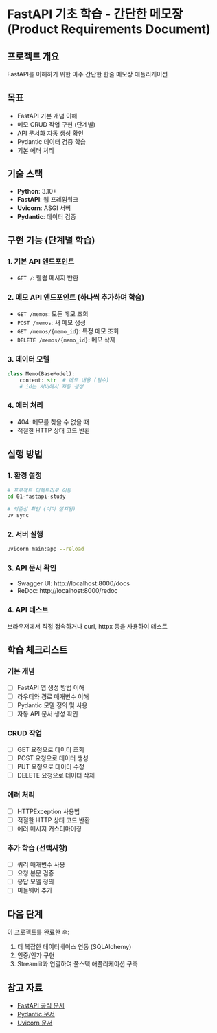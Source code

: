 # FastAPI 기초 학습 - 간단한 메모장 (Product Requirements Document)

## 프로젝트 개요
FastAPI를 이해하기 위한 아주 간단한 한줄 메모장 애플리케이션

## 목표
- FastAPI 기본 개념 이해
- 메모 CRUD 작업 구현 (단계별)
- API 문서화 자동 생성 확인
- Pydantic 데이터 검증 학습
- 기본 에러 처리

## 기술 스택
- **Python**: 3.10+
- **FastAPI**: 웹 프레임워크
- **Uvicorn**: ASGI 서버
- **Pydantic**: 데이터 검증

## 구현 기능 (단계별 학습)

### 1. 기본 API 엔드포인트
- `GET /`: 웰컴 메시지 반환

### 2. 메모 API 엔드포인트 (하나씩 추가하며 학습)
- `GET /memos`: 모든 메모 조회
- `POST /memos`: 새 메모 생성
- `GET /memos/{memo_id}`: 특정 메모 조회
- `DELETE /memos/{memo_id}`: 메모 삭제

### 3. 데이터 모델
```python
class Memo(BaseModel):
    content: str  # 메모 내용 (필수)
    # id는 서버에서 자동 생성
```

### 4. 에러 처리
- 404: 메모를 찾을 수 없을 때
- 적절한 HTTP 상태 코드 반환

## 실행 방법

### 1. 환경 설정
```bash
# 프로젝트 디렉토리로 이동
cd 01-fastapi-study

# 의존성 확인 (이미 설치됨)
uv sync
```

### 2. 서버 실행
```bash
uvicorn main:app --reload
```

### 3. API 문서 확인
- Swagger UI: http://localhost:8000/docs
- ReDoc: http://localhost:8000/redoc

### 4. API 테스트
브라우저에서 직접 접속하거나 curl, httpx 등을 사용하여 테스트

## 학습 체크리스트

### 기본 개념
- [ ] FastAPI 앱 생성 방법 이해
- [ ] 라우터와 경로 매개변수 이해
- [ ] Pydantic 모델 정의 및 사용
- [ ] 자동 API 문서 생성 확인

### CRUD 작업
- [ ] GET 요청으로 데이터 조회
- [ ] POST 요청으로 데이터 생성
- [ ] PUT 요청으로 데이터 수정
- [ ] DELETE 요청으로 데이터 삭제

### 에러 처리
- [ ] HTTPException 사용법
- [ ] 적절한 HTTP 상태 코드 반환
- [ ] 에러 메시지 커스터마이징

### 추가 학습 (선택사항)
- [ ] 쿼리 매개변수 사용
- [ ] 요청 본문 검증
- [ ] 응답 모델 정의
- [ ] 미들웨어 추가

## 다음 단계
이 프로젝트를 완료한 후:
1. 더 복잡한 데이터베이스 연동 (SQLAlchemy)
2. 인증/인가 구현
3. Streamlit과 연결하여 풀스택 애플리케이션 구축

## 참고 자료
- [FastAPI 공식 문서](https://fastapi.tiangolo.com/)
- [Pydantic 문서](https://docs.pydantic.dev/)
- [Uvicorn 문서](https://www.uvicorn.org/)